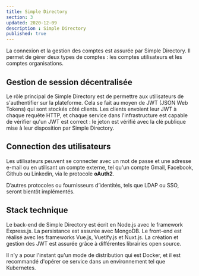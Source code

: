 ```yaml
---
title: Simple Directory
section: 3
updated: 2020-12-09
description : Simple Directory
published: true
---
```

La connexion et la gestion des comptes est assurée par Simple Directory. Il permet de gérer deux types de comptes&nbsp;: les comptes utilisateurs et les comptes organisations.

## Gestion de session décentralisée
Le rôle principal de Simple Directory est de permettre aux utilisateurs de s'authentifier sur la plateforme. Cela se fait au moyen de JWT (JSON Web Tokens) qui sont stockés côté clients. Les clients envoient leur JWT à chaque requête HTTP, et chaque service dans l'infrastructure est capable de vérifier qu'un JWT est correct&nbsp;: le jeton est vérifié avec la clé publique mise à leur disposition par Simple Directory.


## Connection des utilisateurs
Les utilisateurs peuvent se connecter avec un mot de passe et une adresse e-mail ou en utilisant un compte externe, tel qu'un compte Gmail, Facebook, Github ou Linkedin, via le protocole **oAuth2**.

D’autres protocoles ou fournisseurs d’identités, tels que LDAP ou SSO, seront bientôt implémentés.


## Stack technique

Le back-end de Simple Directory est écrit en Node.js avec le framework Express.js. La persistance est assurée avec MongoDB. Le front-end est réalisé avec les frameworks Vue.js, Vuetify.js et Nuxt.js. La création et gestion des JWT est assurée grâce à différentes librairies open&nbsp;source.

Il n'y a pour l'instant qu'un mode de distribution qui est Docker, et il est recommandé d'opérer ce service dans un environnement tel que Kubernetes.
